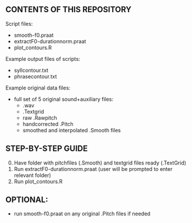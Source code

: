 ## CONTENTS OF THIS REPOSITORY

Script files:
- smooth-f0.praat 
- extractF0-durationnorm.praat
- plot_contours.R

Example output files of scripts: 
- syllcontour.txt
- phrasecontour.txt

Example original data files:
- full set of 5 original sound+auxiliary files: 
  - .wav
  - .Textgrid
  - raw .Rawpitch
  - handcorrected .Pitch
  - smoothed and interpolated .Smooth files
  
  
## STEP-BY-STEP GUIDE 
0. Have folder with pitchfiles (.Smooth) and textgrid files ready (.TextGrid)
1. Run extractF0-durationnorm.praat (user will be prompted to enter relevant folder)
2. Run plot_contours.R

## OPTIONAL:
- run smooth-f0.praat on any original .Pitch files if needed

